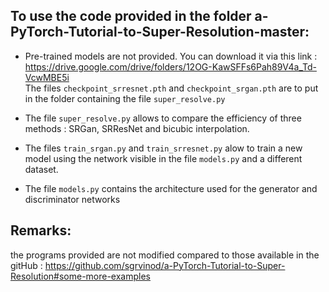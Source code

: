 ## To use the code provided in the folder a-PyTorch-Tutorial-to-Super-Resolution-master:

* Pre-trained models are not provided. You can download it via this link : https://drive.google.com/drive/folders/12OG-KawSFFs6Pah89V4a_Td-VcwMBE5i \
The files `checkpoint_srresnet.pth` and `checkpoint_srgan.pth` are to put in the folder containing the file `super_resolve.py`

* The file `super_resolve.py` allows to compare the efficiency of three methods : SRGan, SRResNet and bicubic interpolation. 
* The files `train_srgan.py` and `train_srresnet.py` alow to train a new model using the network visible in the file `models.py` and a different dataset.
* The file `models.py` contains the architecture used for the generator and discriminator networks

## Remarks:

the programs provided are not modified compared to those available in the gitHub : https://github.com/sgrvinod/a-PyTorch-Tutorial-to-Super-Resolution#some-more-examples

